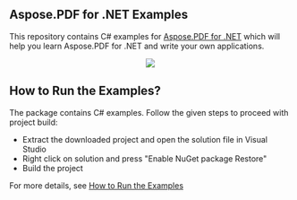 ## Aspose.PDF for .NET Examples

This repository contains C# examples for [Aspose.PDF for .NET](http://https://products.aspose.com/pdf/net) which will help you learn Aspose.PDF for .NET and write your own applications.

<p align="center">
  <a title="Download Examples ZIP" href="https://github.com/aspose-pdf/Aspose.PDF-for-.NET/archive/master.zip">
	<img src="https://raw.github.com/AsposeExamples/java-examples-dashboard/master/images/downloadZip-Button-Large.png" />
  </a>
</p>

## How to Run the Examples?

The package contains C# examples. Follow the given steps to proceed with project build:

* Extract the downloaded project and open the solution file in Visual Studio
* Right click on solution and press "Enable NuGet package Restore"
* Build the project

For more details, see [How to Run the Examples](http://www.aspose.com/docs/display/pdfnet/How+to+Run+the+Examples)






